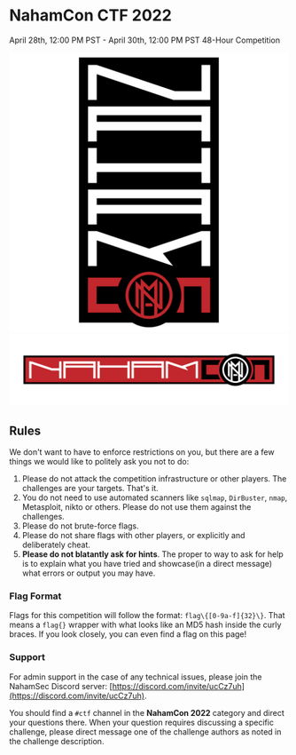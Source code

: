 # NahamCon CTF 2022

April 28th, 12:00 PM PST - April 30th, 12:00 PM PST
48-Hour Competition

![](naham_banner.png)
![](nahamcon2.png)

## Rules
We don't want to have to enforce restrictions on you, but there are a few things we would like to politely ask you not to do:

1. Please do not attack the competition infrastructure or other players. The challenges are your targets. That's it.
1. You do not need to use automated scanners like `sqlmap`, `DirBuster`, `nmap`, Metasploit, nikto or others. Please do not use them against the challenges.
1. Please do not brute-force flags.
1. Please do not share flags with other players, or explicitly and deliberately cheat.
1. **Please do not blatantly ask for hints**. The proper to way to ask for help is to explain what you have tried and showcase(in a direct message) what errors or output you may have.
### Flag Format
Flags for this competition will follow the format: `flag\{[0-9a-f]{32}\}`. That means a ``flag{}`` wrapper with what looks like an MD5 hash inside the curly braces. If you look closely, you can even find a flag on this page!

### Support
For admin support in the case of any technical issues, please join the NahamSec Discord server: [https://discord.com/invite/ucCz7uh](https://discord.com/invite/ucCz7uh).

You should find a `#ctf` channel in the **NahamCon 2022** category and direct your questions there. When your question requires discussing a specific challenge, please direct message one of the challenge authors as noted in the challenge description.
